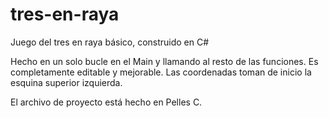 # tres-en-raya
Juego del tres en raya básico, construido en C#

Hecho en un solo bucle en el Main y llamando al resto de las funciones.
Es completamente editable y mejorable.
Las coordenadas toman de inicio la esquina superior izquierda.

El archivo de proyecto está hecho en Pelles C.
